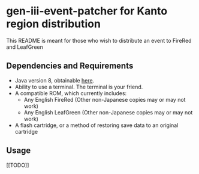 # gen-iii-event-patcher for Kanto region distribution
This README is meant for those who wish to distribute an event to FireRed and LeafGreen

## Dependencies and Requirements
* Java version 8, obtainable [here](https://adoptopenjdk.net/).
* Ability to use a terminal. The terminal is your friend.
* A compatible ROM, which currently includes:
  * Any English FireRed (Other non-Japanese copies may or may not work)
  * Any English LeafGreen (Other non-Japanese copies may or may not work)
* A flash cartridge, or a method of restoring save data to an original cartridge

## Usage
\[\[TODO\]\]
